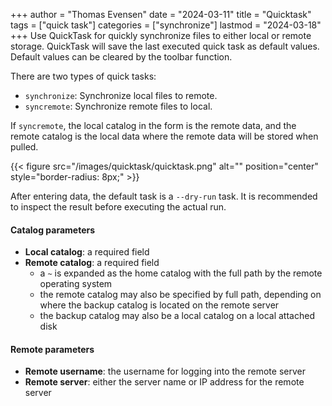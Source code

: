 +++
author = "Thomas Evensen"
date = "2024-03-11"
title =  "Quicktask"
tags = ["quick task"]
categories = ["synchronize"]
lastmod = "2024-03-18"
+++
Use QuickTask for quickly synchronize files to either local or remote storage.
QuickTask will save the last executed quick task as default values. Default values can be cleared by the toolbar function.

There are two types of quick tasks:

- `synchronize`: Synchronize local files to remote.
- `syncremote`: Synchronize remote files to local.

If `syncremote`, the local catalog in the form is the remote data, and the remote catalog is the local data where the remote data will be stored when pulled.

{{< figure src="/images/quicktask/quicktask.png" alt="" position="center" style="border-radius: 8px;" >}}

After entering data, the default task is a `--dry-run` task. It is recommended to inspect the result before executing the actual run.

#### Catalog parameters
- **Local catalog**: a required field
- **Remote catalog**: a required field
  - a `~` is expanded as the home catalog with the full path by the remote operating system
  - the remote catalog may also be specified by full path, depending on where the backup catalog is located on the remote server
  - the backup catalog may also be a local catalog on a local attached disk

#### Remote parameters
- **Remote username**: the username for logging into the remote server
- **Remote server**: either the server name or IP address for the remote server
